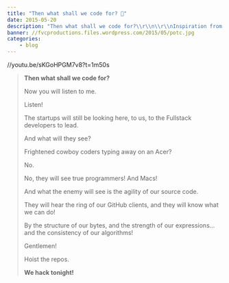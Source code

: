 ```yaml
---
title: "Then what shall we code for? 🌊"
date: 2015-05-20
description: "Then what shall we code for?\\r\\n\\r\\nInspiration from POTC."
banner: //fvcproductions.files.wordpress.com/2015/05/potc.jpg
categories:
    - blog
---
```


//youtu.be/sKGoHPGM7v8?t=1m50s

> **Then what shall we code for?**
>
> Now you will listen to me.
>
> Listen!
>
> The startups will still be looking here, to us, to the Fullstack developers to lead.
>
> And what will they see?
>
> Frightened cowboy coders typing away on an Acer?
>
> No.
>
> No, they will see true programmers! And Macs!
>
> And what the enemy will see is the agility of our source code.
>
> They will hear the ring of our GitHub clients, and they will know what we can do!
>
> By the structure of our bytes, and the strength of our expressions… and the consistency of our algorithms!
>
> Gentlemen!
>
> Hoist the repos.
>
> **We hack tonight!**
